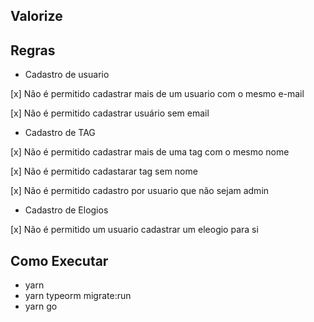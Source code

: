 ## Valorize

##  Regras

-   Cadastro de usuario

[x] Não é permitido cadastrar mais de um usuario com o mesmo e-mail

[x] Não é permitido cadastrar usuário sem email

-   Cadastro de TAG

[x]  Não é permitido cadastrar mais de uma tag com o mesmo nome

[x]  Não é permitido cadastarar tag sem nome

[x]  Não é permitido cadastro por usuario que não sejam admin

-   Cadastro de Elogios

[x]  Não é permitido um usuario cadastrar um eleogio para si

##  Como Executar

-   yarn
-   yarn typeorm migrate:run
-   yarn go